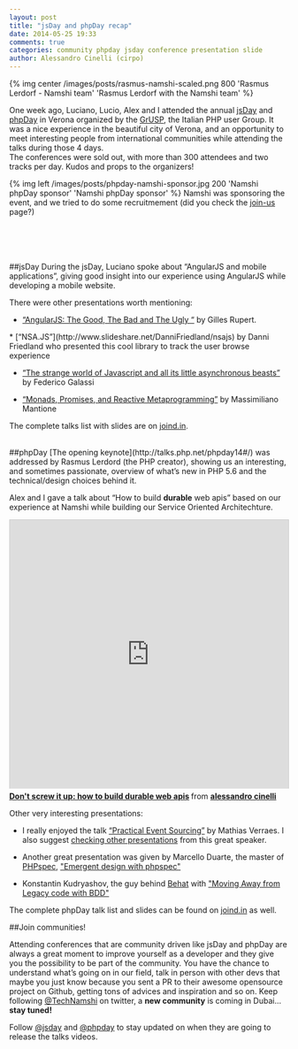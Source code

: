 ```yaml
---
layout: post
title: "jsDay and phpDay recap"
date: 2014-05-25 19:33
comments: true
categories: community phpday jsday conference presentation slide
author: Alessandro Cinelli (cirpo)
---
```


{% img center /images/posts/rasmus-namshi-scaled.png 800 'Rasmus Lerdorf - Namshi team' 'Rasmus Lerdorf with the Namshi team' %}

One week ago, Luciano, Lucio, Alex and I attended the annual [jsDay](http://jsday.it) and [phpDay](http://phpday.it) in Verona organized by the [GrUSP](http://grusp.it), the Italian PHP user Group.
It was a nice experience in the beautiful city of Verona, and an opportunity to meet interesting people from international communities while attending the talks during those 4 days.<br />
The conferences were sold out, with more than 300 attendees and two tracks per day. Kudos and props to the organizers!
<br />
<!-- more -->

{% img left /images/posts/phpday-namshi-sponsor.jpg 200 'Namshi phpDay sponsor' 'Namshi phpDay sponsor' %} Namshi was sponsoring the event, and we tried to do some recruitmement (did you check the [join-us](http://tech.namshi.io/join-us) page?)

<br />
<br />
<br />
<br />
##jsDay
During the jsDay, Luciano spoke about “AngularJS and mobile applications”, giving good insight into our experience using AngularJS while developing a mobile website.

There were other presentations worth mentioning:

* [“AngularJS: The Good, The Bad and The Ugly “](https://speakerdeck.com/gillesruppert/angularjs-the-good-the-bad-and-the-ugly) by Gilles Rupert.

<div style="width:600px">
<script async class="speakerdeck-embed" data-id="5f461ec0bd80013111d576b6210235ec" data-ratio="1.33333333333333" src="//speakerdeck.com/assets/embed.js"></script>
</div>
* [“NSA.JS”](http://www.slideshare.net/DanniFriedland/nsajs) by Danni Friedland who presented this cool library to track the user browse experience

* [“The strange world of Javascript and all its little asynchronous beasts”](http://www.slideshare.net/fgalassi/the-strange-world-of-javascript-and-all-its-little-asynchronous-beasts) by Federico Galassi

* [“Monads, Promises, and Reactive Metaprogramming”](http://massimiliano-mantione.github.io/talks/JsDay2014/ReactiveMetaprogramming/GHP/) by Massimiliano Mantione

The complete talks list with slides are on [joind.in](http://joind.in/event/view/1638).

<br />
##phpDay
[The opening keynote](http://talks.php.net/phpday14#/) was addressed by Rasmus Lerdord (the PHP creator), showing us an interesting, and sometimes passionate, overview of what’s new in PHP 5.6 and the technical/design choices behind it.

Alex and I gave a talk about “How to build **durable** web apis” based on our experience at Namshi while
building our Service Oriented Architechture.
<iframe src="http://www.slideshare.net/slideshow/embed_code/34815904" width="597" height="486" frameborder="0" marginwidth="0" marginheight="0" scrolling="no" style="border:1px solid #CCC; border-width:1px 1px 0; margin-bottom:5px; max-width: 100%;" allowfullscreen> </iframe> <div style="margin-bottom:5px"> <strong> <a href="https://www.slideshare.net/cirpo/dont-screw-it-up-how-to-build-durable-web-apis" title="Don&#x27;t screw it up: how to build durable web apis" target="_blank">Don&#x27;t screw it up: how to build durable web apis</a> </strong> from <strong><a href="http://www.slideshare.net/cirpo" target="_blank">alessandro cinelli</a></strong> </div>

Other very interesting presentations:

* I really enjoyed the talk [“Practical Event Sourcing”](http://verraes.net/2014/03/practical-event-sourcing/) by Mathias Verraes.
  I also suggest [checking other presentations](https://speakerdeck.com/mathiasverraes) from this great speaker.

* Another great presentation was given by Marcello Duarte, the master of [PHPspec](http://www.phpspec.net/), ["Emergent design with phpspec"](http://www.slideshare.net/marcello.duarte/emergent-design-with-phpspec)

* Konstantin Kudryashov, the guy behind [Behat](http://behat.org/) with ["Moving Away from Legacy code with BDD"](http://www.slideshare.net/everzet/moving-away-from-legacy-code-with-bdd)

The complete phpDay talk list and slides can be found on [joind.in](http://joind.in/event/view/1637) as well.

##Join communities!

Attending conferences that are community driven like jsDay and phpDay
are always a great moment to improve yourself as a developer and they give you the possibility to be part of the community.
You have the chance to understand what’s going on in our field, talk in person with other devs that maybe you just know because you sent a PR to their awesome opensource project on Github, getting tons of advices and inspiration and so on.
Keep following [@TechNamshi](http://twitter.com/technamshi) on twitter, a **new community** is coming in Dubai... **stay tuned!**

Follow [@jsday](http://twitter.com/jsconfit) and [@phpday](http://twitter.com/phpday) to stay updated on when they are going to release the talks videos.
